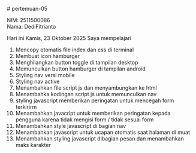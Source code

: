 # pertemuan-05

NIM: 2511500086<br>
Nama: DediFitrianto<br>

Hari ini Kamis, 23 Oktober 2025 Saya mempelajari
<ol>
    <li>Mencopy otomatis file index dan css di terminal</li>
    <li>Membuat icon hamburger</li>
    <li>Menghilangkan button toggle di tampilan desktop</li>
    <li>Memunculkan button hamburger di tampilan android</li>
    <li>Styling nav versi mobile</li>
    <li>Styling nav active</li>
    <li>Menambahkan file script js dan menyambungkan ke html</li>
    <li>Menambahka kodingan script js untuk memunculkan nav</li>
    <li>styling javascript memberikan peringatan untuk mencegah form terkirirm</li>
    <li>Menambahkan javacript untuk memberikan peringatan kepada pengguna karena tidak mengisi form / tidak sesuai form</li>
    <li>Menambahkan style javascript di bagian nav</li>
    <li>Menambahkan javascript untuk ucapan otomatis saat halaman di muat</li>
    <li>Menambahkan styling javascript dibagian pesan dan menambahkan maks karakter</li>
</ol>
